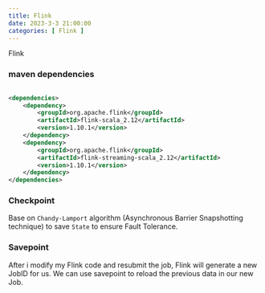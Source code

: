 ```yaml
---
title: Flink
date: 2023-3-3 21:00:00
categories: [ Flink ]
---
```


Flink

<!-- more -->

### maven dependencies

```xml

<dependencies>
    <dependency>
        <groupId>org.apache.flink</groupId>
        <artifactId>flink-scala_2.12</artifactId>
        <version>1.10.1</version>
    </dependency>
    <dependency>
        <groupId>org.apache.flink</groupId>
        <artifactId>flink-streaming-scala_2.12</artifactId>
        <version>1.10.1</version>
    </dependency>
</dependencies>
```

### Checkpoint

Base on `Chandy-Lamport` algorithm (Asynchronous Barrier Snapshotting technique) to save `State` to ensure Fault
Tolerance.

### Savepoint

After i modify my Flink code and resubmit the job, Flink will generate a new JobID for us.
We can use savepoint to reload the previous data in our new Job.